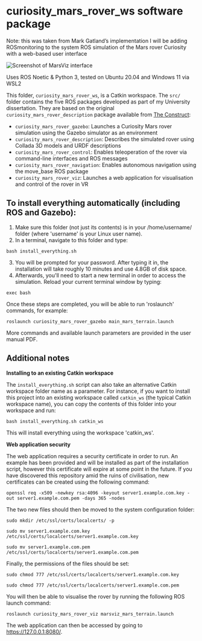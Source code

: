 # curiosity_mars_rover_ws software package
Note: this was taken from Mark Gatland’s implementation I will be adding ROSmonitoring to the system
ROS simulation of the Mars rover Curiosity with a web-based user interface

![Screenshot of MarsViz interface](https://i.imgur.com/sSvI0MY.png)

Uses ROS Noetic & Python 3, tested on Ubuntu 20.04 and Windows 11 via WSL2

This folder, `curiosity_mars_rover_ws`, is a Catkin workspace. The `src/` folder contains the five ROS packages developed as part of my University dissertation. They are based on the original `curiosity_mars_rover_description` package available from [The Construct](https://bitbucket.org/theconstructcore/curiosity_mars_rover/src/master/):

 - `curiosity_mars_rover_gazebo`:              Launches a Curiosity Mars rover simulation using the Gazebo simulator as an environment      
 - `curiosity_mars_rover_description`:         Describes the simulated rover using Collada 3D models and URDF descriptions
 - `curiosity_mars_rover_control`:             Enables teleoperation of the rover via command-line interfaces and ROS messages
 - `curiosity_mars_rover_navigation`:          Enables autonomous navigation using the move_base ROS package
 - `curiosity_mars_rover_viz`:                 Launches a web application for visualisation and control of the rover in VR

## To install everything automatically (including ROS and Gazebo):
 1. Make sure this folder (not just its contents) is in your /home/username/ folder (where 'username' is your Linux user name). 
 2. In a terminal, navigate to this folder and type:
 
`bash install_everything.sh`

 3. You will be prompted for your password. After typing it in, the installation will take roughly 10 minutes and use 4.8GB of disk space. 
 4. Afterwards, you'll need to start a new terminal in order to access the simulation. Reload your current terminal window by typing:
 
 `exec bash`
 
 Once these steps are completed, you will be able to run 'roslaunch' commands, for example:

`roslaunch curiosity_mars_rover_gazebo main_mars_terrain.launch`

More commands and available launch parameters are provided in the user manual PDF.

## Additional notes
**Installing to an existing Catkin workspace**

The `install_everything.sh` script can also take an alternative Catkin workspace folder name as a parameter.
For instance, if you want to install this project into an existing workspace called `catkin_ws` (the typical Catkin workspace name), you can copy the contents of this folder into your workspace and run:

`bash install_everything.sh catkin_ws`

This will install everything using the workspace 'catkin_ws'.

**Web application security**

The web application requires a security certificate in order to run. An example has been provided and will be installed as part of the installation script, however this certificate will expire at some point in the future. If you have discovered this repository amid the ruins of civilisation, new certificates can be created using the following command:

`openssl req -x509 -newkey rsa:4096 -keyout server1.example.com.key -out server1.example.com.pem -days 365 -nodes`

The two new files should then be moved to the system configuration folder:

`sudo mkdir /etc/ssl/certs/localcerts/ -p`

`sudo mv server1.example.com.key /etc/ssl/certs/localcerts/server1.example.com.key`

`sudo mv server1.example.com.pem /etc/ssl/certs/localcerts/server1.example.com.pem`

Finally, the permissions of the files should be set:

`sudo chmod 777 /etc/ssl/certs/localcerts/server1.example.com.key`

`sudo chmod 777 /etc/ssl/certs/localcerts/server1.example.com.pem`

You will then be able to visualise the rover by running the following ROS launch command:

`roslaunch curiosity_mars_rover_viz marsviz_mars_terrain.launch`

The web application can then be accessed by going to https://127.0.0.1:8080/.
